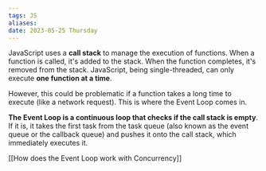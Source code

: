 ```yaml
---
tags: JS
aliases: 
date: 2023-05-25 Thursday
---
```


JavaScript uses a **call stack** to manage the execution of functions. When a function is called, it's added to the stack. When the function completes, it's removed from the stack. JavaScript, being single-threaded, can only execute **one function at a time**.

However, this could be problematic if a function takes a long time to execute (like a network request). This is where the Event Loop comes in.

**The Event Loop is a continuous loop that checks if the call stack is empty**. If it is, it takes the first task from the task queue (also known as the event queue or the callback queue) and pushes it onto the call stack, which immediately executes it.

[[How does the Event Loop work with Concurrency]]